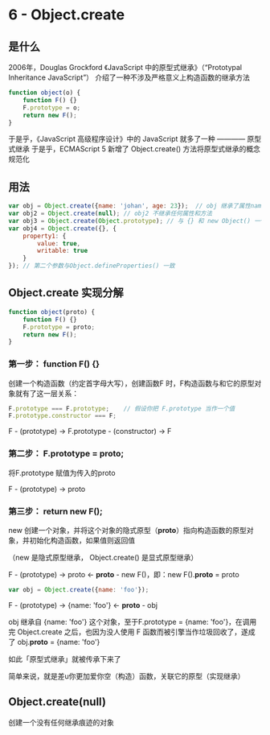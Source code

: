 # 6 - Object.create

## 是什么

2006年，Douglas Grockford 《JavaScript 中的原型式继承》（“Prototypal Inheritance JavaScript”） 介绍了一种不涉及严格意义上构造函数的继承方法

```javascript
function object(o) {
    function F() {}
    F.prototype = o;
    return new F();
}
```
于是乎，《JavaScript 高级程序设计》中的 JavaScript 就多了一种 ———— 原型式继承
于是乎，ECMAScript 5 新增了 Object.create() 方法将原型式继承的概念规范化

## 用法

```javascript
var obj = Object.create({name: 'johan', age: 23});  // obj 继承了属性name 和 age
var obj2 = Object.create(null); // obj2 不继承任何属性和方法
var obj3 = Object.create(Object.prototype); // 与 {} 和 new Object() 一个意思
var obj4 = Object.create({}, {
    property1: {
        value: true,
        writable: true
    }
}); // 第二个参数与Object.defineProperties() 一致
```

## Object.create 实现分解

```javascript
function object(proto) {
    function F() {}
    F.prototype = proto;
    return new F();
}
```

### 第一步： function F() {}

创建一个构造函数（约定首字母大写），创建函数F 时，F构造函数与和它的原型对象就有了这一层关系：

```javascript
F.prototype === F.prototype;    // 假设你把 F.prototype 当作一个值
F.prototype.constructor === F;
```

F - (prototype) -> F.prototype - (constructor) -> F

### 第二步： F.prototype = proto;

将F.prototype 赋值为传入的proto

F - (prototype) -> proto

### 第三步： return new F();

new 创建一个对象，并将这个对象的隐式原型（__proto__）指向构造函数的原型对象，并初始化构造函数，如果值则返回值

（new 是隐式原型继承， Object.create() 是显式原型继承）

F - (prototype) -> proto <- __proto__ - new F()，即：new F().__proto__ = proto

```javascript
var obj = Object.create({name: 'foo'});
```

F - (prototype) -> {name: 'foo'} <- __proto__ - obj

obj 继承自 {name: 'foo'} 这个对象，至于F.prototype = {name: 'foo'}，在调用完 Object.create 之后，也因为没人使用 F 函数而被引擎当作垃圾回收了，遂成了 obj.__proto__ = {name: 'foo'}

如此「原型式继承」就被传承下来了

简单来说，就是差u你更加爱你空（构造）函数，关联它的原型（实现继承）

## Object.create(null)

创建一个没有任何继承痕迹的对象